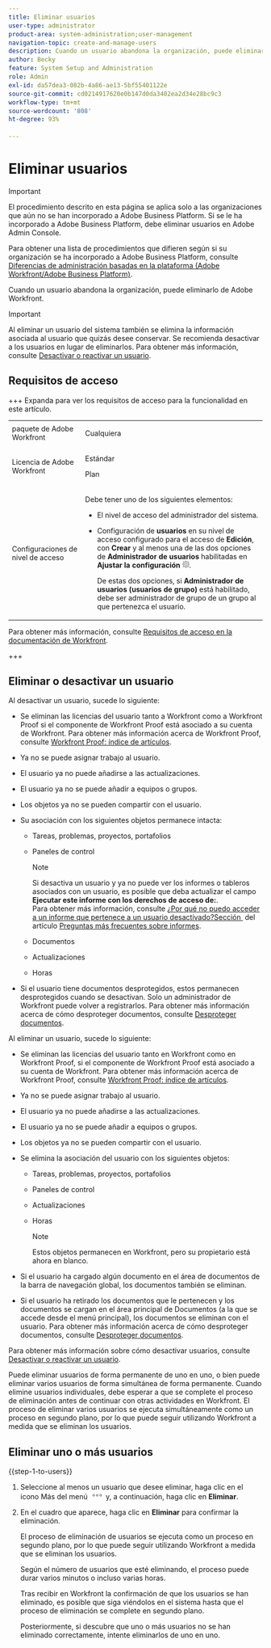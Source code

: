 ```yaml
---
title: Eliminar usuarios
user-type: administrator
product-area: system-administration;user-management
navigation-topic: create-and-manage-users
description: Cuando un usuario abandona la organización, puede eliminarlo de Workfront, aunque se recomienda desactivar a los usuarios en lugar de eliminarlos.
author: Becky
feature: System Setup and Administration
role: Admin
exl-id: da57dea3-082b-4a86-ae13-5bf55401122e
source-git-commit: cd0214917620e0b147d0da3402ea2d34e28bc9c3
workflow-type: tm+mt
source-wordcount: '808'
ht-degree: 93%

---
```


# Eliminar usuarios

>[!IMPORTANT]
>
>El procedimiento descrito en esta página se aplica solo a las organizaciones que aún no se han incorporado a Adobe Business Platform. Si se le ha incorporado a Adobe Business Platform, debe eliminar usuarios en Adobe Admin Console.
>
>Para obtener una lista de procedimientos que difieren según si su organización se ha incorporado a Adobe Business Platform, consulte [Diferencias de administración basadas en la plataforma (Adobe Workfront/Adobe Business Platform)](../../../administration-and-setup/get-started-wf-administration/actions-in-admin-console.md).

Cuando un usuario abandona la organización, puede eliminarlo de Adobe Workfront.

>[!IMPORTANT]
>
>Al eliminar un usuario del sistema también se elimina la información asociada al usuario que quizás desee conservar. Se recomienda desactivar a los usuarios en lugar de eliminarlos. Para obtener más información, consulte [Desactivar o reactivar un usuario](../../../administration-and-setup/add-users/create-and-manage-users/deactivate-a-user.md).
<!--
>* The procedure described on this page applies only to organizations that have not yet been onboarded to the Admin Console. If your organization has been onboarded to the Adobe Admin Console, you must perform this action through the Adobe Admin Console.
>
>Deleting a user from the [!DNL Adobe Admin Console] deactivates the user in [!DNL Workfront], but does not delete them from [!DNL Workfront].
>
>  For instructions on deleting a user in the Adobe Admin Console, see the section "Permanently delete users" in the article [Manage users individually](https://helpx.adobe.com/enterprise/using/manage-users-individually.html) or contact your Adobe Admin Console Administrator.
>
>  For a list of procedures that differ based on whether your organization has been onboarded to the Adobe Admin Console, see [Platform-based administration differences (Adobe Workfront/Adobe Business Platform)](../../../administration-and-setup/get-started-wf-administration/actions-in-admin-console.md).
>
-->

## Requisitos de acceso

+++ Expanda para ver los requisitos de acceso para la funcionalidad en este artículo.

<table style="table-layout:auto"> 
 <col> 
 <col> 
 <tbody> 
  <tr> 
   <td>paquete de Adobe Workfront</td> 
   <td><p>Cualquiera</p></td> 
  </tr> 
  <tr> 
   <td>Licencia de Adobe Workfront</td> 
   <td><p>Estándar</p><p>Plan</p></td> 
  </tr> 
  <tr> 
   <td>Configuraciones de nivel de acceso</td> 
   <td> <p>Debe tener uno de los siguientes elementos:</p> 
    <ul> 
     <li> <p>El nivel de acceso del administrador del sistema. </li> 
     <li> <p>Configuración de <b>usuarios</b> en su nivel de acceso configurado para el acceso de <b>Edición</b>, con <b>Crear</b> y al menos una de las dos opciones de <b>Administrador de usuarios</b> habilitadas en <b>Ajustar la configuración</b> <img src="assets/gear-icon-in-access-levels.png">. </p> <p>De estas dos opciones, si <b>Administrador de usuarios (usuarios de grupo)</b> está habilitado, debe ser administrador de grupo de un grupo al que pertenezca el usuario.</p> </li> 
    </ul> </td> 
  </tr> 
 </tbody> 
</table>

Para obtener más información, consulte [Requisitos de acceso en la documentación de Workfront](/help/quicksilver/administration-and-setup/add-users/access-levels-and-object-permissions/access-level-requirements-in-documentation.md).

+++

## Eliminar o desactivar un usuario

Al desactivar un usuario, sucede lo siguiente:

* Se eliminan las licencias del usuario tanto a Workfront como a Workfront Proof si el componente de Workfront Proof está asociado a su cuenta de Workfront. Para obtener más información acerca de Workfront Proof, consulte [Workfront Proof: índice de artículos](../../../workfront-proof/workfront-proof.md).
* Ya no se puede asignar trabajo al usuario.
* El usuario ya no puede añadirse a las actualizaciones.
* El usuario ya no se puede añadir a equipos o grupos.
* Los objetos ya no se pueden compartir con el usuario.
* Su asociación con los siguientes objetos permanece intacta:

   * Tareas, problemas, proyectos, portafolios
   * Paneles de control

     >[!NOTE]
     >
     >Si desactiva un usuario y ya no puede ver los informes o tableros asociados con un usuario, es posible que deba actualizar el campo **Ejecutar este informe con los derechos de acceso de:**.\
     >Para obtener más información, consulte [¿Por qué no puedo acceder a un informe que pertenece a un usuario desactivado?Sección &#x200B;](../../../reports-and-dashboards/reports/tips-tricks-and-troubleshooting/reports-faq.md#why) del artículo [Preguntas más frecuentes sobre informes](../../../reports-and-dashboards/reports/tips-tricks-and-troubleshooting/reports-faq.md).

   * Documentos
   * Actualizaciones
   * Horas

* Si el usuario tiene documentos desprotegidos, estos permanecen desprotegidos cuando se desactivan. Solo un administrador de Workfront puede volver a registrarlos. Para obtener más información acerca de cómo desproteger documentos, consulte [Desproteger documentos](../../../documents/managing-documents/check-out-documents.md).

Al eliminar un usuario, sucede lo siguiente:

* Se eliminan las licencias del usuario tanto en Workfront como en Workfront Proof, si el componente de Workfront Proof está asociado a su cuenta de Workfront. Para obtener más información acerca de Workfront Proof, consulte [Workfront Proof: índice de artículos](../../../workfront-proof/workfront-proof.md).
* Ya no se puede asignar trabajo al usuario.
* El usuario ya no puede añadirse a las actualizaciones.
* El usuario ya no se puede añadir a equipos o grupos.
* Los objetos ya no se pueden compartir con el usuario.
* Se elimina la asociación del usuario con los siguientes objetos:

   * Tareas, problemas, proyectos, portafolios
   * Paneles de control

     <!--
     >[!NOTE]
     >
     >You also lose access to custom sections that contained dashboards associated to the deleted user.  
     >To learn more, see the [How do I access a dashboard that contains a report owned by a deleted user?](../../../reports-and-dashboards/reports/tips-tricks-and-troubleshooting/reports-faq.md#how) section of the [Reports FAQs](../../../reports-and-dashboards/reports/tips-tricks-and-troubleshooting/reports-faq.md) article.
     -->

   * Actualizaciones
   * Horas

     >[!NOTE]
     >
     >Estos objetos permanecen en Workfront, pero su propietario está ahora en blanco.

* Si el usuario ha cargado algún documento en el área de documentos de la barra de navegación global, los documentos también se eliminan.
* Si el usuario ha retirado los documentos que le pertenecen y los documentos se cargan en el área principal de Documentos (a la que se accede desde el menú principal), los documentos se eliminan con el usuario. Para obtener más información acerca de cómo desproteger documentos, consulte [Desproteger documentos](../../../documents/managing-documents/check-out-documents.md).

Para obtener más información sobre cómo desactivar usuarios, consulte [Desactivar o reactivar un usuario](../../../administration-and-setup/add-users/create-and-manage-users/deactivate-a-user.md).

Puede eliminar usuarios de forma permanente de uno en uno, o bien puede eliminar varios usuarios de forma simultánea de forma permanente. Cuando elimine usuarios individuales, debe esperar a que se complete el proceso de eliminación antes de continuar con otras actividades en Workfront. El proceso de eliminar varios usuarios se ejecuta simultáneamente como un proceso en segundo plano, por lo que puede seguir utilizando Workfront a medida que se eliminan los usuarios.

## Eliminar uno o más usuarios

{{step-1-to-users}}

1. Seleccione al menos un usuario que desee eliminar, haga clic en el icono Más del menú ![Más](assets/more-icon.png) y, a continuación, haga clic en **Eliminar**.
1. En el cuadro que aparece, haga clic en **Eliminar** para confirmar la eliminación.

   El proceso de eliminación de usuarios se ejecuta como un proceso en segundo plano, por lo que puede seguir utilizando Workfront a medida que se eliminan los usuarios.

   Según el número de usuarios que esté eliminando, el proceso puede durar varios minutos o incluso varias horas.

   Tras recibir en Workfront la confirmación de que los usuarios se han eliminado, es posible que siga viéndolos en el sistema hasta que el proceso de eliminación se complete en segundo plano.

   Posteriormente, si descubre que uno o más usuarios no se han eliminado correctamente, intente eliminarlos de uno en uno.

